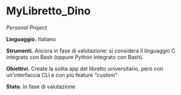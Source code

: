 # MyLibretto_Dino
*Personal Project*

**Linguaggio.** Italiano

**Strumenti.** Ancora in fase di valutazione: si considera il linguaggio C integrato con Bash (oppure Python integrato con Bash).

**Obiettivi.** Create la solita app del libretto universitario, però con un'interfaccia CLI e con più feature *"custom"*

**Stato.** In fase di valutazione
